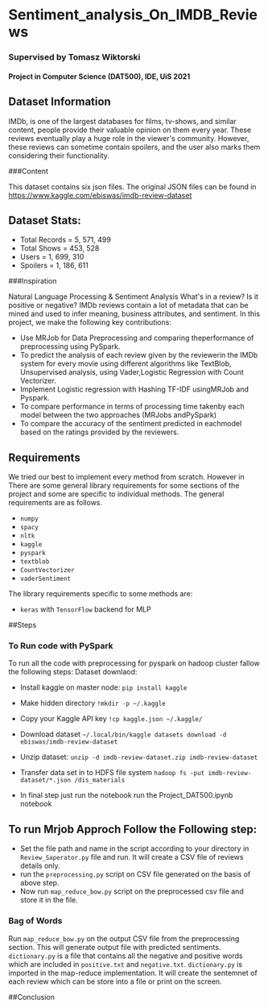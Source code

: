 # Sentiment_analysis_On_IMDB_Reviews

### Supervised by Tomasz Wiktorski
#### Project in Computer Science (DAT500), IDE, UiS 2021 



## Dataset Information

IMDb, is one of the largest databases for films, tv-shows, and similar content, people provide their valuable opinion on them every year. These reviews eventually play a huge role in the viewer's community. However, these reviews can sometime contain spoilers, and the user also marks them considering their functionality.


###Content

This dataset contains six json files. The original JSON files can be found in https://www.kaggle.com/ebiswas/imdb-review-dataset

## Dataset Stats:
* Total Records = 5, 571, 499
* Total Shows = 453, 528
* Users = 1, 699, 310
* Spoilers = 1, 186, 611

###Inspiration

Natural Language Processing & Sentiment Analysis
What's in a review? Is it positive or negative? IMDb reviews contain a lot of metadata that can be mined and used to infer meaning, business attributes, and sentiment.
In this project, we make the following key contributions:

* Use MRJob for Data Preprocessing and comparing theperformance of preprocessing using PySpark.
* To predict the analysis of each review given by the reviewerin the IMDb system for every movie using different algorithms like TextBlob, Unsupervised analysis, using Vader,Logistic Regression with Count Vectorizer.
* Implement Logistic regression with Hashing TF-IDF usingMRJob and Pyspark.
* To compare performance in terms of processing time takenby each model between the two approaches (MRJobs andPySpark)
* To compare the accuracy of the sentiment predicted in eachmodel based on the ratings provided by the reviewers.

## Requirements

We tried our best to implement every method from scratch. However in There are some general library requirements for some sections of the project and some are specific to individual methods. The general requirements are as follows.
* `numpy`
* `spacy`
* `nltk`
* `kaggle`
* `pyspark`
* `textblob`
* `CountVectorizer`
* `vaderSentiment`


The library requirements specific to some methods are:
* `keras` with `TensorFlow` backend for  MLP


##Steps


### To Run code with PySpark

To run all the code with preprocessing for pyspark on hadoop cluster fallow the following steps:
Dataset downlaod:
* Install kaggle on master node: 
`pip install kaggle`

* Make hidden directory
`!mkdir -p ~/.kaggle`

* Copy your Kaggle API key 
`!cp kaggle.json ~/.kaggle/`

* Download dataset
`~/.local/bin/kaggle datasets download -d ebiswas/imdb-review-dataset`

* Unzip dataset:
`unzip -d imdb-review-dataset.zip imdb-review-dataset`

* Transfer data set in to HDFS file system 
`hadoop fs -put imdb-review-dataset/*.json /dis_materials`

* In final step just run the notebook
run the Project_DAT500.ipynb notebook 


## To run Mrjob Approch Follow the Following step:

* Set the file path and name in the script according to your directory in `Review_Saperator.py` file and run. It will create a CSV file of reviews details only.
* run the `preprocessing.py` script on CSV file generated on the basis of above step.
* Now run `map_reduce_bow.py` script on the preprocessed csv file and store it in the file.  



### Bag of Words

Run `map_reduce_bow.py` on the output CSV file from the preprocessing section. This will generate output file with predicted sentiments. `dictionary.py` is a file that contains all the negative and positive words which are included in `positive.txt` and `negative.txt`. `dictionary.py` is imported in the map-reduce implementation. It will create the sentemnet of each review which can be store into a file or print on the screen. 



##Conclusion










 






